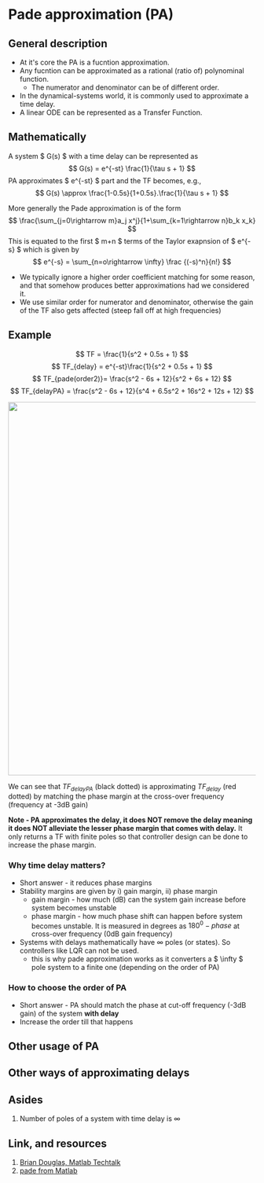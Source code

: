 # Pade approximation (PA)
## General description
* At it's core the PA is a fucntion approximation.   
* Any fucntion can be approximated as a rational (ratio of) polynominal function. 
	* The numerator and denominator can be of different order.  
* In the dynamical-systems world, it is commonly used to approximate a time delay.
* A linear ODE can be represented as a Transfer Function. 

## Mathematically
A system $ G(s) $ with a time delay can be represented as
$$ 
G(s) = e^{-st} \frac{1}{\tau s + 1}
$$
PA approximates $ e^{-st} $ part and the TF becomes, e.g., 
$$
G(s) \approx \frac{1-0.5s}{1+0.5s}.\frac{1}{\tau s + 1}
$$

More generally the Pade approximation is of the form
$$
\frac{\sum_{j=0\rightarrow m}a_j x^j}{1+\sum_{k=1\rightarrow n}b_k x_k}
$$
This is equated to the first $ m+n $ terms of the Taylor exapnsion of $ e^{-s} $ which is given by
$$ 
e^{-s} = \sum_{n=o\rightarrow \infty} \frac {(-s)^n}{n!}
$$

* We typically ignore a higher order coefficient matching for some reason, and that somehow produces better approximations had we considered it.  
* We use similar order for numerator and denominator, otherwise the gain of the TF also gets affected (steep fall off at high frequencies)

## Example
$$
TF = \frac{1}{s^2 + 0.5s + 1}
$$
$$
TF_{delay} = e^{-st}\frac{1}{s^2 + 0.5s + 1}
$$
$$
TF_{pade(order2)}= \frac{s^2 - 6s + 12}{s^2 + 6s + 12}
$$
$$
TF_{delayPA} = \frac{s^2 - 6s + 12}{s^4 + 6.5s^2 + 16s^2 + 12s + 12}
$$

<img src = "/Users/asitkumar/Documents/GitHub/asitk/01_math/30_pade_approximation/padePlot.png" width="760">

We can see that $TF_{delayPA}$ (black dotted) is approximating $TF_{delay}$ (red dotted) by matching the phase margin at the cross-over frequency (frequency at -3dB gain)

**Note - PA approximates the delay, it does NOT remove the delay meaning it does NOT alleviate the lesser phase margin that comes with delay.** It only returns a TF with finite poles so that controller design can be done to increase the phase margin.


### Why time delay matters?
* Short answer - it reduces phase margins
* Stability margins are given by i) gain margin, ii) phase margin
    * gain margin - how much (dB) can the system gain increase before system becomes unstable
    * phase margin - how much phase shift can happen before system becomes unstable. It is measured in degrees as $180^0 - phase$ at cross-over frequency (0dB gain frequency)
* Systems with delays mathematically have $\infty$ poles (or states). So controllers like LQR can not be used.
    * this is why pade approximation works as it converters a $ \infty $ pole system to a finite one (depending on the order of PA)

### How to choose the order of PA
* Short answer - PA should match the phase at cut-off frequency (-3dB gain) of the system **with delay** 
* Increase the order till that happens 


## Other usage of PA

## Other ways of approximating delays


## Asides
1. Number of poles of a system with time delay is $\infty$



## Link, and resources
1. [Brian Douglas, Matlab Techtalk](https://www.youtube.com/watch?v=3TK8Fi_I0h0)
2. [pade from Matlab](https://www.mathworks.com/help/control/ref/dynamicsystem.pade.html)
 